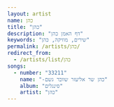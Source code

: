 ```yaml
---
layout: artist
name: כהן
title: "כהן"
description: "דף האמן כהן"
keywords: "שירים, מוזיקה, כהן"
permalink: /artists/כהן/
redirect_from:
  - /artists/list/כהן
songs:
  - number: "33211"
    name: "-כהן שר אליעזר שוובר גשם"
    album: "סינגלים"
    artist: "כהן"
---
```

